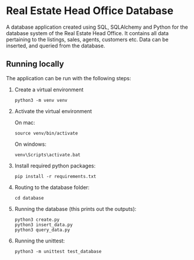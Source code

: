 # Real Estate Head Office Database
A database application created using SQL, SQLAlchemy and Python for the database system of the Real Estate Head Office. It contains all data pertaining to the listings, sales, agents, customers etc. Data can be inserted, and queried from the database.

Running locally
---------------
The application can be run with the following steps:

 1. Create a virtual environment
 
        python3 -m venv venv
       
 2. Activate the virtual environment
 
     On mac:
     
        source venv/bin/activate
        
     On windows:
     
        venv\Scripts\activate.bat
        
 3. Install required python packages:

        pip install -r requirements.txt
        
 4. Routing to the database folder:
 
        cd database

 5. Running the database (this prints out the outputs):

        python3 create.py
        python3 insert_data.py
        python3 query_data.py
        
 6. Running the unittest:

        python3 -m unittest test_database
